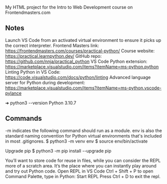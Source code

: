 My HTML project for the Intro to Web Development course on Frontendmasters.com

## Notes
Launch VS Code from an activated virtual environment to ensure it picks up the correct interpreter.
Frontend Masters link: https://frontendmasters.com/courses/practical-python/
Course website: https://practical.learnpython.dev/
GitHub repo: https://github.com/nnja/practical_python
VS Code Python extension: https://marketplace.visualstudio.com/items?itemName=ms-python.python
Linting Python in VS Code: https://code.visualstudio.com/docs/python/linting
Advanced language server for Python during development: https://marketplace.visualstudio.com/items?itemName=ms-python.vscode-pylance

➜ python3 --version
Python 3.10.7

## Commands
-m indicates the following command should run as a module. env is also the standard naming convention for Python virtual environments that's included in most .gitignores.
$ python3 -m venv env
$ source env/bin/activate

Upgrade pip
$ python3 -m pip install --upgrade pip

You’ll want to store code for reuse in files, while you can consider the REPL more of a scratch area. It’s the place where you can instantly play around and try out Python code.
Open REPL in VS Code
Ctrl + Shift + P to open Command Palette, type in Python: Start REPL
Press Ctrl + D to exit the repl.
